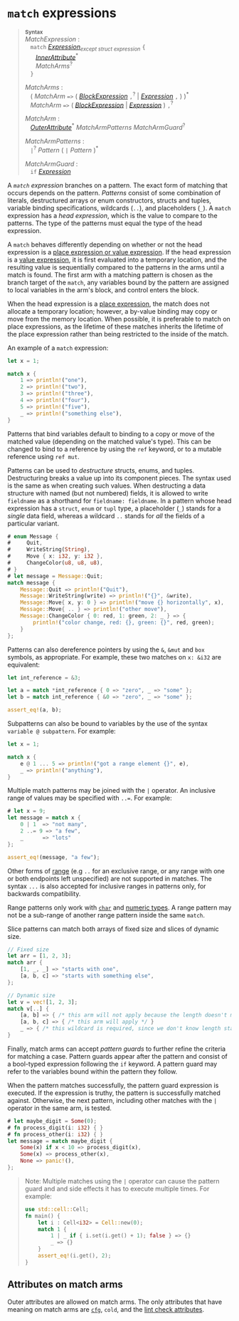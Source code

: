 # `match` expressions

> **<sup>Syntax</sup>**\
> _MatchExpression_ :\
> &nbsp;&nbsp; `match` [_Expression_]<sub>_except struct expression_</sub> `{`\
> &nbsp;&nbsp; &nbsp;&nbsp; [_InnerAttribute_]<sup>\*</sup>\
> &nbsp;&nbsp; &nbsp;&nbsp; _MatchArms_<sup>?</sup>\
> &nbsp;&nbsp; `}`
>
> _MatchArms_ :\
> &nbsp;&nbsp; ( _MatchArm_ `=>`
>                             ( [_BlockExpression_] `,`<sup>?</sup>
>                             | [_Expression_] `,` )
>                           )<sup>\*</sup>\
> &nbsp;&nbsp; _MatchArm_ `=>` ( [_BlockExpression_] | [_Expression_] ) `,`<sup>?</sup>
>
> _MatchArm_ :\
> &nbsp;&nbsp; [_OuterAttribute_]<sup>\*</sup> _MatchArmPatterns_ _MatchArmGuard_<sup>?</sup>
>
> _MatchArmPatterns_ :\
> &nbsp;&nbsp; `|`<sup>?</sup> _Pattern_ ( `|` _Pattern_ )<sup>\*</sup>
>
> _MatchArmGuard_ :\
> &nbsp;&nbsp; `if` [_Expression_]

A *`match` expression* branches on a pattern. The exact form of matching that
occurs depends on the pattern. *Patterns* consist of some combination of
literals, destructured arrays or enum constructors, structs and tuples,
variable binding specifications, wildcards (`..`), and placeholders (`_`). A
`match` expression has a *head expression*, which is the value to compare to
the patterns. The type of the patterns must equal the type of the head
expression.

A `match` behaves differently depending on whether or not the head expression
is a [place expression or value expression][place expression].
If the head expression is a [value expression], it is first evaluated into a
temporary location, and the resulting value is sequentially compared to the
patterns in the arms until a match is found. The first arm with a matching
pattern is chosen as the branch target of the `match`, any variables bound by
the pattern are assigned to local variables in the arm's block, and control
enters the block.

When the head expression is a [place expression], the match does not allocate a
temporary location; however, a by-value binding may copy or move from the
memory location.
When possible, it is preferable to match on place expressions, as the lifetime
of these matches inherits the lifetime of the place expression rather than being
restricted to the inside of the match.

An example of a `match` expression:

```rust
let x = 1;

match x {
    1 => println!("one"),
    2 => println!("two"),
    3 => println!("three"),
    4 => println!("four"),
    5 => println!("five"),
    _ => println!("something else"),
}
```

Patterns that bind variables default to binding to a copy or move of the
matched value (depending on the matched value's type). This can be changed to
bind to a reference by using the `ref` keyword, or to a mutable reference using
`ref mut`.

Patterns can be used to *destructure* structs, enums, and tuples. Destructuring
breaks a value up into its component pieces. The syntax used is the same as
when creating such values. When destructing a data structure with named (but
not numbered) fields, it is allowed to write `fieldname` as a shorthand for
`fieldname: fieldname`. In a pattern whose head expression has a `struct`,
`enum` or `tupl` type, a placeholder (`_`) stands for a *single* data field,
whereas a wildcard `..` stands for *all* the fields of a particular variant.

```rust
# enum Message {
#     Quit,
#     WriteString(String),
#     Move { x: i32, y: i32 },
#     ChangeColor(u8, u8, u8),
# }
# let message = Message::Quit;
match message {
    Message::Quit => println!("Quit"),
    Message::WriteString(write) => println!("{}", &write),
    Message::Move{ x, y: 0 } => println!("move {} horizontally", x),
    Message::Move{ .. } => println!("other move"),
    Message::ChangeColor { 0: red, 1: green, 2: _ } => {
        println!("color change, red: {}, green: {}", red, green);
    }
};
```

Patterns can also dereference pointers by using the `&`, `&mut` and `box`
symbols, as appropriate. For example, these two matches on `x: &i32` are
equivalent:

```rust
let int_reference = &3;

let a = match *int_reference { 0 => "zero", _ => "some" };
let b = match int_reference { &0 => "zero", _ => "some" };

assert_eq!(a, b);
```

Subpatterns can also be bound to variables by the use of the syntax `variable @
subpattern`. For example:

```rust
let x = 1;

match x {
    e @ 1 ... 5 => println!("got a range element {}", e),
    _ => println!("anything"),
}
```

Multiple match patterns may be joined with the `|` operator. An inclusive range
of values may be specified with `..=`. For example:

```rust
# let x = 9;
let message = match x {
    0 | 1  => "not many",
    2 ..= 9 => "a few",
    _      => "lots"
};

assert_eq!(message, "a few");
```

Other forms of [range] \(e.g `..` for an exclusive range, or any range with one or
both endpoints left unspecified) are not supported in matches. The
syntax `...` is also accepted for inclusive ranges in patterns only, for
backwards compatibility.

Range patterns only work with [`char`] and [numeric types]. A range pattern may
not be a sub-range of another range pattern inside the same `match`.

Slice patterns can match both arrays of fixed size and slices of dynamic size.
```rust
// Fixed size
let arr = [1, 2, 3];
match arr {
    [1, _, _] => "starts with one",
    [a, b, c] => "starts with something else",
};
```
```rust
// Dynamic size
let v = vec![1, 2, 3];
match v[..] {
    [a, b] => { /* this arm will not apply because the length doesn't match */ }
    [a, b, c] => { /* this arm will apply */ }
    _ => { /* this wildcard is required, since we don't know length statically */ }
}
```

Finally, match arms can accept *pattern guards* to further refine the
criteria for matching a case. Pattern guards appear after the pattern and
consist of a bool-typed expression following the `if` keyword. A pattern guard
may refer to the variables bound within the pattern they follow.

When the pattern matches successfully, the pattern guard expression is executed.
If the expression is truthy, the pattern is successfully matched against.
Otherwise, the next pattern, including other matches with the `|` operator in
the same arm, is tested.

```rust
# let maybe_digit = Some(0);
# fn process_digit(i: i32) { }
# fn process_other(i: i32) { }
let message = match maybe_digit {
    Some(x) if x < 10 => process_digit(x),
    Some(x) => process_other(x),
    None => panic!(),
};
```

> Note: Multiple matches using the `|` operator can cause the pattern guard and
> and side effects it has to execute multiple times. For example:
>
> ```rust
> use std::cell::Cell;
> fn main() {
>     let i : Cell<i32> = Cell::new(0);
>     match 1 {
>         1 | _ if { i.set(i.get() + 1); false } => {}
>         _ => {}
>     }
>     assert_eq!(i.get(), 2);
> }
> ```

## Attributes on match arms

Outer attributes are allowed on match arms. The only attributes that have
meaning on match arms are [`cfg`], `cold`, and the [lint check attributes].

[_Expression_]: expressions.html
[_BlockExpression_]: expressions/block-expr.html#block-expressions
[place expression]: expressions.html#place-expressions-and-value-expressions
[value expression]: expressions.html#place-expressions-and-value-expressions
[`char`]: types.html#textual-types
[numeric types]: types.html#numeric-types
[_InnerAttribute_]: attributes.html
[_OuterAttribute_]: attributes.html
[`cfg`]: conditional-compilation.html
[lint check attributes]: attributes.html#lint-check-attributes
[range]: expressions/range-expr.html
